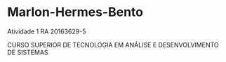 # Marlon-Hermes-Bento
Atividade 1
RA 20163629-5

CURSO
SUPERIOR DE TECNOLOGIA EM ANÁLISE E DESENVOLVIMENTO DE SISTEMAS
